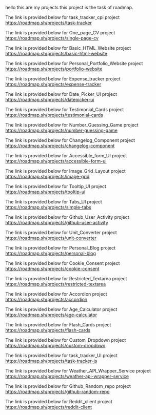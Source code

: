 hello 
this are my projects 
this project is the task of roadmap. 

The link is provided below for task_tracker_cpi project
https://roadmap.sh/projects/task-tracker

The link is provided below for One_page_CV project
https://roadmap.sh/projects/single-page-cv

The link is provided below for Basic_HTML_Website project
https://roadmap.sh/projects/basic-html-website

The link is provided below for Personal_Portfolio_Website project
https://roadmap.sh/projects/portfolio-website

The link is provided below for Expense_tracker project
https://roadmap.sh/projects/expense-tracker

The link is provided below for Date_Picker_UI project
https://roadmap.sh/projects/datepicker-ui

The link is provided below for Testimonial_Cards project
https://roadmap.sh/projects/testimonial-cards

The link is provided below for Number_Guessing_Game project
https://roadmap.sh/projects/number-guessing-game

The link is provided below for Changelog_Component project
https://roadmap.sh/projects/changelog-component

The link is provided below for Accessible_form_UI project
https://roadmap.sh/projects/accessible-form-ui

The link is provided below for Image_Grid_Layout project
https://roadmap.sh/projects/image-grid

The link is provided below for Tooltip_UI project
https://roadmap.sh/projects/tooltip-ui

The link is provided below for Tabs_UI project
https://roadmap.sh/projects/simple-tabs

The link is provided below for Github_User_Activity project
https://roadmap.sh/projects/github-user-activity

The link is provided below for Unit_Converter project
https://roadmap.sh/projects/unit-converter

The link is provided below for Personal_Blog project
https://roadmap.sh/projects/personal-blog

The link is provided below for Cookie_Consent project
https://roadmap.sh/projects/cookie-consent

The link is provided below for Restricted_Textarea project
https://roadmap.sh/projects/restricted-textarea

The link is provided below for Accordion project
https://roadmap.sh/projects/accordion

The link is provided below for Age_Calculator project
https://roadmap.sh/projects/age-calculator

The link is provided below for Flash_Cards project
https://roadmap.sh/projects/flash-cards

The link is provided below for Custom_Dropdown project
https://roadmap.sh/projects/custom-dropdown

The link is provided below for task_tracker_UI project
https://roadmap.sh/projects/task-tracker-js

The link is provided below for Weather_API_Wrapper_Service project
https://roadmap.sh/projects/weather-api-wrapper-service

The link is provided below for Github_Random_repo project
https://roadmap.sh/projects/github-random-repo

The link is provided below for Reddit_client project
https://roadmap.sh/projects/reddit-client
